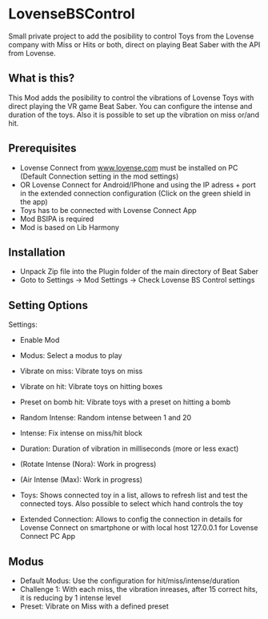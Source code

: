 # LovenseBSControl

Small private project to add the posibility to control Toys from the Lovense company with Miss or Hits or both, direct on playing Beat Saber with the API from Lovense.

## What is this?
This Mod adds the posibility to control the vibrations of Lovense Toys with direct playing the VR game Beat Saber. 
You can configure the intense and duration of the toys. Also it is possible to set up the vibration on miss or/and hit.

## Prerequisites

- Lovense Connect from www.lovense.com must be installed on PC (Default Connection setting in the mod settings)
- OR Lovense Connect for Android/IPhone and using the IP adress + port in the extended connection configuration (Click on the green shield in the app)
- Toys has to be connected with Lovense Connect App
- Mod BSIPA is required
- Mod is based on Lib Harmony

## Installation

- Unpack Zip file into the Plugin folder of the main directory of Beat Saber
- Goto to Settings -> Mod Settings -> Check Lovense BS Control settings

## Setting Options

Settings:
* Enable Mod
* Modus: Select a modus to play
* Vibrate on miss: Vibrate toys on miss
* Vibrate on hit: Vibrate toys on hitting boxes
* Preset on bomb hit: Vibrate toys with a preset on hitting a bomb
* Random Intense: Random intense between 1 and 20
* Intense: Fix intense on miss/hit block
* Duration: Duration of vibration in milliseconds (more or less exact)

* (Rotate Intense (Nora): Work in progress)
* (Air Intense (Max): Work in progress)
* Toys: Shows connected toy in a list, allows to refresh list and test the connected toys. Also possible to select which hand controls the toy
* Extended Connection: Allows to config the connection in details for Lovense Connect on smartphone or with local host 127.0.0.1 for Lovense Connect PC App

## Modus

- Default Modus: Use the configuration for hit/miss/intense/duration
- Challenge 1: With each miss, the vibration inreases, after 15 correct hits, it is reducing by 1 intense level
- Preset: Vibrate on Miss with a defined preset
